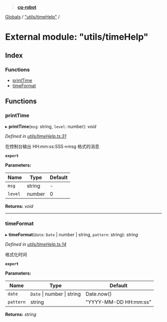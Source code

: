> **[cq-robot](../README.md)**

[Globals](../globals.md) / ["utils/timeHelp"](_utils_timehelp_.md) /

# External module: "utils/timeHelp"

## Index

### Functions

* [printTime](_utils_timehelp_.md#printtime)
* [timeFormat](_utils_timehelp_.md#timeformat)

## Functions

###  printTime

▸ **printTime**(`msg`: string, `level`: number): *void*

*Defined in [utils/timeHelp.ts:31](https://github.com/CaoMeiYouRen/node-cq-robot/blob/951adbf/src/utils/timeHelp.ts#L31)*

在控制台输出 HH:mm:ss:SSS->msg 格式的消息

**`export`** 

**Parameters:**

Name | Type | Default |
------ | ------ | ------ |
`msg` | string | - |
`level` | number | 0 |

**Returns:** *void*

___

###  timeFormat

▸ **timeFormat**(`date`: `Date` | number | string, `pattern`: string): *string*

*Defined in [utils/timeHelp.ts:14](https://github.com/CaoMeiYouRen/node-cq-robot/blob/951adbf/src/utils/timeHelp.ts#L14)*

格式化时间

**`export`** 

**Parameters:**

Name | Type | Default |
------ | ------ | ------ |
`date` | `Date` \| number \| string |  Date.now() |
`pattern` | string | "YYYY-MM-DD HH:mm:ss" |

**Returns:** *string*
